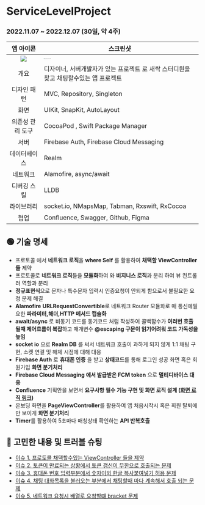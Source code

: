 #  ServiceLevelProject

### 2022.11.07 ~ 2022.12.07 (30일, 약 4주)

|                          앱 아이콘                           | 스크린샷                                                     |
| :----------------------------------------------------------: | ------------------------------------------------------------ |
| <img src="https://user-images.githubusercontent.com/55547933/208854647-52f47253-a0d7-4d8e-afd2-21c378837b9a.png"> | <img src="https://user-images.githubusercontent.com/55547933/209553750-fc85aabc-3ba0-4258-ac60-f3f4a62b7406.jpg" alt="merge_from_ofoct (5)" style="zoom:10%;" /> |
|                             개요                             | 디자이너, 서버개발자가 있는 프로젝트 로 새싹 스터디원을 찾고 채팅할수있는 앱 프로젝트 |
|                         디자인 패턴                          | MVC, Repository, Singleton                                   |
|                             화면                             | UIKit, SnapKit, AutoLayout                                   |
|                       의존성 관리 도구                       | CocoaPod , Swift Package Manager                             |
|                             서버                             | Firebase Auth, Firebase Cloud Messaging                      |
|                         데이터베이스                         | Realm                                                        |
|                           네트워크                           | Alamofire, async/await                                       |
|                         디버깅 스킬                          | LLDB                                                         |
|                          라이브러리                          | socket.io, NMapsMap, Tabman, Rxswift, RxCocoa                |
|                             협업                             | Confluence, Swagger, Github, Figma                           |



## 🟢 기술 명세

- 프로토콜 에서 **네트워크 로직**을 **where Self** 를 활용하여 **채택할 ViewController들** 제약
- 프로토콜로 **네트워크 로직**들을 **모듈화**하여 와 **비지니스 로직**과 분리 하여 뷰 컨트롤러 역할과 분리
- **정규표현식**으로 문자나 특수문자 입력시 인증요청이 안되게 함으로서 불필요한 요청 문제 해결
- **Alamofire** **URLRequestConvertible**로 네트워크 Router 모듈화로 매 통신에필요한 **파라미터,해더,HTTP 메서드 캡슐화**
- **await/async** 로 비동기 코드를 동기코드 처럼 작성하여 콜백함수가 **여러번 호출 될때 제어흐름이 복잡**하고 매개변수 **@escaping 구문이 읽기어려워  코드 가독성을 높임**
- **socket io** 으로 **Realm DB** 를 써서 네트워크 호출이 과하게 되지 않게 1:1 채팅 구현, 소켓 연결 및 해제 시점에 대해 대응
- **Firebase Auth** 로 **휴대폰 인증** 을 받고 **상태코드**를 통해 로그인 성공 화면 혹은 회원가입 **화면 분기처리**
- **Firebase Cloud Messaging 에서 발급받은 FCM token** 으로 **멀티디바이스 대응**
- **Confluence** 기획안을 보면서 **요구사항 필수 기능 구현 및 화면 로직 설계 ([화면 로직 링크](https://www.figma.com/file/qxHHEH3ETn9gviJU0gj1z0/SLP-Service-Flow?node-id=849%3A845&t=sTkjixRIIAvCy6zm-0))**
- 온보딩 화면을 **PageViewController**를 활용하여 앱 처음시작시 혹은 회원 탈퇴에 만 보이게 **화면 분기처리**
- **Timer**를 활용하여 5초마다 매칭상태 확인하는 **API 반복호출**



## 🔴 고민한 내용 및 트러블 슈팅

- [이슈 1.  프로토콜 채택할수있는 ViewController 들을 제약](https://github.com/WooseokJ/ServiceLevelProject/issues/1)
- [이슈 2. 토큰이 만료되는 상황에서 토큰 갱신이 무한으로 호출되는 문제](https://github.com/WooseokJ/ServiceLevelProject/issues/3)
- [이슈 3. 휴대폰 번호 입력부분에서 숫자이외 한글 복사붙여넣기 허용 문제](https://github.com/WooseokJ/ServiceLevelProject/issues/4)
- [이슈 4. 채팅 대화목록을 불러오는 부분에서 채팅할때 마다 계속해서 호출 되는 문제](https://github.com/WooseokJ/ServiceLevelProject/issues/5)
- [이슈 5. 네트워크 요청시 배열로 요청할떄 bracket 문제](https://github.com/WooseokJ/ServiceLevelProject/issues/6)




